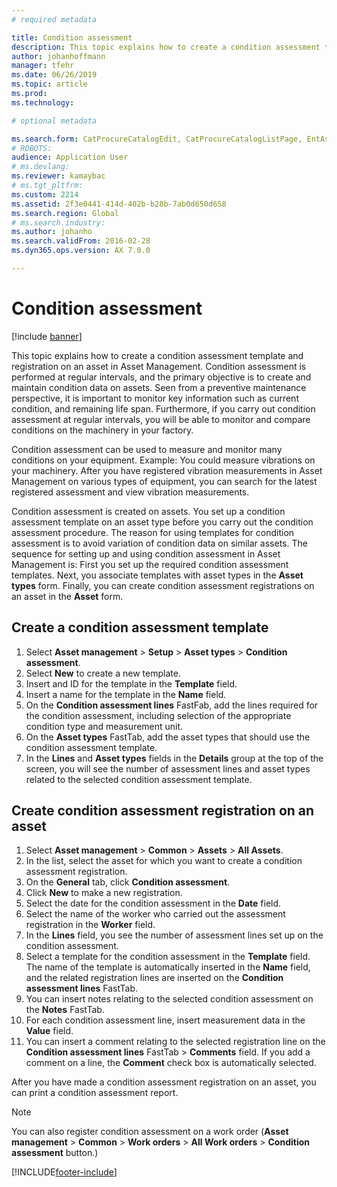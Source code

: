 ```yaml
---
# required metadata

title: Condition assessment
description: This topic explains how to create a condition assessment template and registration on an asset in Asset Management.
author: johanhoffmann
manager: tfehr
ms.date: 06/26/2019
ms.topic: article
ms.prod: 
ms.technology: 

# optional metadata

ms.search.form: CatProcureCatalogEdit, CatProcureCatalogListPage, EntAssetObjectCondition, EntAssetConditionTemplate 
# ROBOTS: 
audience: Application User
# ms.devlang: 
ms.reviewer: kamaybac
# ms.tgt_pltfrm: 
ms.custom: 2214
ms.assetid: 2f3e0441-414d-402b-b28b-7ab0d650d658
ms.search.region: Global
# ms.search.industry: 
ms.author: johanho
ms.search.validFrom: 2016-02-28
ms.dyn365.ops.version: AX 7.0.0

---
```


# Condition assessment

[!include [banner](../../includes/banner.md)]

 

This topic explains how to create a condition assessment template and registration on an asset in Asset Management. Condition assessment is performed at regular intervals, and the primary objective is to create and maintain condition data on assets. Seen from a preventive maintenance perspective, it is important to monitor key information such as current condition, and remaining life span. Furthermore, if you carry out condition assessment at regular intervals, you will be able to monitor and compare conditions on the machinery in your factory.

Condition assessment can be used to measure and monitor many conditions on your equipment. Example: You could measure vibrations on your machinery. After you have registered vibration measurements in Asset Management on various types of equipment, you can search for the latest registered assessment and view vibration measurements.

Condition assessment is created on assets. You set up a condition assessment template on an asset type before you carry out the condition assessment procedure. The reason for using templates for condition assessment is to avoid variation of condition data on similar assets. The sequence for setting up and using condition assessment in Asset Management is: First you set up the required condition assessment templates. Next, you associate templates with asset types in the **Asset types** form. Finally, you can create condition assessment registrations on an asset in the **Asset** form.

## Create a condition assessment template

1. Select **Asset management** > **Setup** > **Asset types** > **Condition assessment**.
2. Select **New** to create a new template.
3. Insert and ID for the template in the **Template** field.
4. Insert a name for the template in the **Name** field.
5. On the **Condition assessment lines** FastFab, add the lines required for the condition assessment, including selection of the appropriate condition type and measurement unit.
6. On the **Asset types** FastTab, add the asset types that should use the condition assessment template.
7. In the **Lines** and **Asset types** fields in the **Details** group at the top of the screen, you will see the number of assessment lines and asset types related to the selected condition assessment template.


## Create condition assessment registration on an asset

1. Select **Asset management** > **Common** > **Assets** > **All Assets**.
2. In the list, select the asset for which you want to create a condition assessment registration.
3. On the **General** tab, click **Condition assessment**.
4. Click **New** to make a new registration.
5. Select the date for the condition assessment in the **Date** field.
6. Select the name of the worker who carried out the assessment registration in the **Worker** field.
7. In the **Lines** field, you see the number of assessment lines set up on the condition assessment.
8. Select a template for the condition assessment in the **Template** field. The name of the template is automatically inserted in the **Name** field, and the related registration lines are inserted on the **Condition assessment lines** FastTab.
9. You can insert notes relating to the selected condition assessment on the **Notes** FastTab.
10. For each condition assessment line, insert measurement data in the **Value** field.
11. You can insert a comment relating to the selected registration line on the **Condition assessment lines** FastTab > **Comments** field. If you add a comment on a line, the **Comment** check box is automatically selected.

After you have made a condition assessment registration on an asset, you can print a condition assessment report.

>[!NOTE]
>You can also register condition assessment on a work order (**Asset management** > **Common** > **Work orders** > **All Work orders** > **Condition assessment** button.)


[!INCLUDE[footer-include](../../../includes/footer-banner.md)]